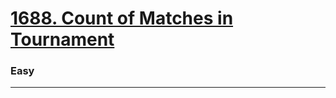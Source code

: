 # [1688. Count of Matches in Tournament](https://leetcode.com/problems/count-of-matches-in-tournament/)
### Easy
---
